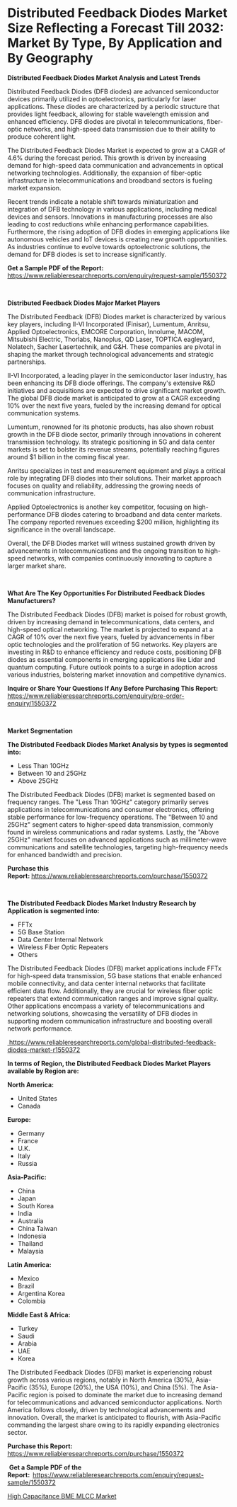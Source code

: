 <p><h1>Distributed Feedback Diodes Market Size Reflecting a Forecast Till 2032: Market By Type, By Application and By Geography</h1></p><p><strong>Distributed Feedback Diodes Market Analysis and Latest Trends</strong></p>
<p><p>Distributed Feedback Diodes (DFB diodes) are advanced semiconductor devices primarily utilized in optoelectronics, particularly for laser applications. These diodes are characterized by a periodic structure that provides light feedback, allowing for stable wavelength emission and enhanced efficiency. DFB diodes are pivotal in telecommunications, fiber-optic networks, and high-speed data transmission due to their ability to produce coherent light.</p><p>The Distributed Feedback Diodes Market is expected to grow at a CAGR of 4.6% during the forecast period. This growth is driven by increasing demand for high-speed data communication and advancements in optical networking technologies. Additionally, the expansion of fiber-optic infrastructure in telecommunications and broadband sectors is fueling market expansion. </p><p>Recent trends indicate a notable shift towards miniaturization and integration of DFB technology in various applications, including medical devices and sensors. Innovations in manufacturing processes are also leading to cost reductions while enhancing performance capabilities. Furthermore, the rising adoption of DFB diodes in emerging applications like autonomous vehicles and IoT devices is creating new growth opportunities. As industries continue to evolve towards optoelectronic solutions, the demand for DFB diodes is set to increase significantly.</p></p>
<p><strong>Get a Sample PDF of the Report:&nbsp;</strong> <a href="https://www.reliableresearchreports.com/enquiry/request-sample/1550372?utm_campaign=3579&utm_medium=2&utm_source=Github&utm_content=ia&utm_term=06042025&utm_id=distributed-feedback-diodes">https://www.reliableresearchreports.com/enquiry/request-sample/1550372</a></p>
<p>&nbsp;</p>
<p><strong>Distributed Feedback Diodes Major Market Players</strong></p>
<p><p>The Distributed Feedback (DFB) Diodes market is characterized by various key players, including II-VI Incorporated (Finisar), Lumentum, Anritsu, Applied Optoelectronics, EMCORE Corporation, Innolume, MACOM, Mitsubishi Electric, Thorlabs, Nanoplus, QD Laser, TOPTICA eagleyard, Nolatech, Sacher Lasertechnik, and G&H. These companies are pivotal in shaping the market through technological advancements and strategic partnerships.</p><p>II-VI Incorporated, a leading player in the semiconductor laser industry, has been enhancing its DFB diode offerings. The company's extensive R&D initiatives and acquisitions are expected to drive significant market growth. The global DFB diode market is anticipated to grow at a CAGR exceeding 10% over the next five years, fueled by the increasing demand for optical communication systems.</p><p>Lumentum, renowned for its photonic products, has also shown robust growth in the DFB diode sector, primarily through innovations in coherent transmission technology. Its strategic positioning in 5G and data center markets is set to bolster its revenue streams, potentially reaching figures around $1 billion in the coming fiscal year.</p><p>Anritsu specializes in test and measurement equipment and plays a critical role by integrating DFB diodes into their solutions. Their market approach focuses on quality and reliability, addressing the growing needs of communication infrastructure.</p><p>Applied Optoelectronics is another key competitor, focusing on high-performance DFB diodes catering to broadband and data center markets. The company reported revenues exceeding $200 million, highlighting its significance in the overall landscape.</p><p>Overall, the DFB Diodes market will witness sustained growth driven by advancements in telecommunications and the ongoing transition to high-speed networks, with companies continuously innovating to capture a larger market share.</p></p>
<p>&nbsp;</p>
<p><strong>What Are The Key Opportunities For Distributed Feedback Diodes Manufacturers?</strong></p>
<p><p>The Distributed Feedback Diodes (DFB) market is poised for robust growth, driven by increasing demand in telecommunications, data centers, and high-speed optical networking. The market is projected to expand at a CAGR of 10% over the next five years, fueled by advancements in fiber optic technologies and the proliferation of 5G networks. Key players are investing in R&D to enhance efficiency and reduce costs, positioning DFB diodes as essential components in emerging applications like Lidar and quantum computing. Future outlook points to a surge in adoption across various industries, bolstering market innovation and competitive dynamics.</p></p>
<p><strong>Inquire or Share Your Questions If Any Before Purchasing This Report:</strong> <a href="https://www.reliableresearchreports.com/enquiry/pre-order-enquiry/1550372?utm_campaign=3579&utm_medium=2&utm_source=Github&utm_content=ia&utm_term=06042025&utm_id=distributed-feedback-diodes">https://www.reliableresearchreports.com/enquiry/pre-order-enquiry/1550372</a></p>
<p>&nbsp;</p>
<p><strong>Market Segmentation</strong></p>
<p><strong>The Distributed Feedback Diodes Market Analysis by types is segmented into:</strong></p>
<p><ul><li>Less Than 10GHz</li><li>Between 10 and 25GHz</li><li>Above 25GHz</li></ul></p>
<p><p>The Distributed Feedback Diodes (DFB) market is segmented based on frequency ranges. The "Less Than 10GHz" category primarily serves applications in telecommunications and consumer electronics, offering stable performance for low-frequency operations. The "Between 10 and 25GHz" segment caters to higher-speed data transmission, commonly found in wireless communications and radar systems. Lastly, the "Above 25GHz" market focuses on advanced applications such as millimeter-wave communications and satellite technologies, targeting high-frequency needs for enhanced bandwidth and precision.</p></p>
<p><strong>Purchase this Report:&nbsp;</strong><a href="https://www.reliableresearchreports.com/purchase/1550372?utm_campaign=3579&utm_medium=2&utm_source=Github&utm_content=ia&utm_term=06042025&utm_id=distributed-feedback-diodes">https://www.reliableresearchreports.com/purchase/1550372</a></p>
<p>&nbsp;</p>
<p><strong>The Distributed Feedback Diodes Market Industry Research by Application is segmented into:</strong></p>
<p><ul><li>FFTx</li><li>5G Base Station</li><li>Data Center Internal Network</li><li>Wireless Fiber Optic Repeaters</li><li>Others</li></ul></p>
<p><p>The Distributed Feedback Diodes (DFB) market applications include FFTx for high-speed data transmission, 5G base stations that enable enhanced mobile connectivity, and data center internal networks that facilitate efficient data flow. Additionally, they are crucial for wireless fiber optic repeaters that extend communication ranges and improve signal quality. Other applications encompass a variety of telecommunications and networking solutions, showcasing the versatility of DFB diodes in supporting modern communication infrastructure and boosting overall network performance.</p></p>
<p><a href="https://www.reliableresearchreports.com/global-distributed-feedback-diodes-market-r1550372?utm_campaign=3579&utm_medium=2&utm_source=Github&utm_content=ia&utm_term=06042025&utm_id=distributed-feedback-diodes">&nbsp;https://www.reliableresearchreports.com/global-distributed-feedback-diodes-market-r1550372</a></p>
<p><strong>In terms of Region, the Distributed Feedback Diodes Market Players available by Region are:</strong></p>
<p>
    <p> <strong> North America: </strong>
        <ul>
            <li>United States</li>
            <li>Canada</li>
        </ul>
        </p> 
    <p> <strong> Europe: </strong>
        <ul>
            <li>Germany</li>
            <li>France</li>
            <li>U.K.</li>
            <li>Italy</li>
            <li>Russia</li>
        </ul>
        </p> 
    <p> <strong> Asia-Pacific: </strong>
        <ul>
            <li>China</li>
            <li>Japan</li>
            <li>South Korea</li>
            <li>India</li>
            <li>Australia</li>
            <li>China Taiwan</li>
            <li>Indonesia</li>
            <li>Thailand</li>
            <li>Malaysia</li>
        </ul>
        </p> 
    <p> <strong> Latin America: </strong>
        <ul>
            <li>Mexico</li>
            <li>Brazil</li>
            <li>Argentina Korea</li>
            <li>Colombia</li>
        </ul>
        </p> 
    <p> <strong> Middle East & Africa: </strong>
        <ul>
            <li>Turkey</li>
            <li>Saudi</li>
            <li>Arabia</li>
            <li>UAE</li>
            <li>Korea</li>
        </ul>
    </p>
    </p>
<p><p>The Distributed Feedback Diodes (DFB) market is experiencing robust growth across various regions, notably in North America (30%), Asia-Pacific (35%), Europe (20%), the USA (10%), and China (5%). The Asia-Pacific region is poised to dominate the market due to increasing demand for telecommunications and advanced semiconductor applications. North America follows closely, driven by technological advancements and innovation. Overall, the market is anticipated to flourish, with Asia-Pacific commanding the largest share owing to its rapidly expanding electronics sector.</p></p>
<p><strong>Purchase this Report: </strong><a href="https://www.reliableresearchreports.com/purchase/1550372?utm_campaign=3579&utm_medium=2&utm_source=Github&utm_content=ia&utm_term=06042025&utm_id=distributed-feedback-diodes">https://www.reliableresearchreports.com/purchase/1550372</a></p>
<p>&nbsp;<strong>Get a Sample PDF of the Report:&nbsp;&nbsp;</strong><a href="https://www.reliableresearchreports.com/enquiry/request-sample/1550372?utm_campaign=3579&utm_medium=2&utm_source=Github&utm_content=ia&utm_term=06042025&utm_id=distributed-feedback-diodes">https://www.reliableresearchreports.com/enquiry/request-sample/1550372</a></p>
<p><strong></strong></p>
<p><p><a href="https://github.com/elvutedipela/Market-Research-Report-List-1/blob/main/high-capacitance-bme-mlcc-market.md?utm_campaign=3579&utm_medium=2&utm_source=Github&utm_content=ia&utm_term=06042025&utm_id=distributed-feedback-diodes">High Capacitance BME MLCC Market</a></p></p>
